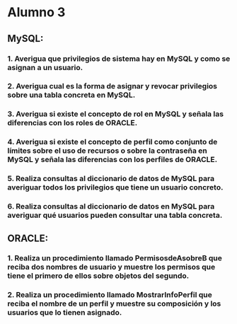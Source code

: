 # Alumno 3

## MySQL:

### 1. Averigua que privilegios de sistema hay en MySQL y como se asignan a un usuario.
       
### 2. Averigua cual es la forma de asignar y revocar privilegios sobre una tabla concreta en MySQL.
       
### 3. Averigua si existe el concepto de rol en MySQL y señala las diferencias con los roles de ORACLE.
       
### 4. Averigua si existe el concepto de perfil como conjunto de límites sobre el uso de recursos o sobre la contraseña en MySQL y señala las diferencias con los perfiles de ORACLE.

### 5. Realiza consultas al diccionario de datos de MySQL para averiguar todos los privilegios que tiene un usuario concreto.

### 6. Realiza consultas al diccionario de datos en MySQL para averiguar qué usuarios pueden consultar una tabla concreta.



## ORACLE:
       
### 1. Realiza un procedimiento llamado PermisosdeAsobreB que reciba dos nombres de usuario y muestre los permisos que tiene el primero de ellos sobre objetos del segundo.

### 2. Realiza un procedimiento llamado MostrarInfoPerfil que reciba el nombre de un perfil y muestre su composición y los usuarios que lo tienen asignado.